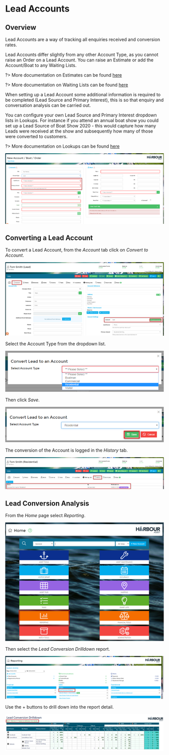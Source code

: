 # Lead Accounts

## Overview

Lead Accounts are a way of tracking all enquiries received and conversion rates.

Lead Accounts differ slightly from any other Account Type, as you cannot raise an Order on a Lead Account. You can raise an Estimate or add the Account/Boat to any Waiting Lists.

?&gt; More documentation on Estimates can be found [here](https://github.com/glaidler/docs-1/tree/a9b2fde53025657e319d99966ea9a02a32cbd61d/AccountsOrdersPayments/AccountsOrdersPayments/Estimates.md)

?&gt; More documentation on Waiting Lists can be found [here](https://github.com/glaidler/docs-1/tree/a9b2fde53025657e319d99966ea9a02a32cbd61d/AccountsOrdersPayments/AssetsOccupancy/WaitingLists.md)

When setting up a Lead Account some additional information is required to be completed \(Lead Source and Primary Interest\), this is so that enquiry and conversation analysis can be carried out.

You can configure your own Lead Source and Primary Interest dropdown lists in Lookups. For instance if you attend an annual boat show you could set up a Lead Source of Boat Show 2020 - this would capture how many Leads were received at the show and subsequently how many of those were converted to customers.

?&gt; More documentation on Lookups can be found [here](https://github.com/glaidler/docs-1/tree/a9b2fde53025657e319d99966ea9a02a32cbd61d/AccountsOrdersPayments/Administration/Lookups.md)

![image-20200518153520436](../.gitbook/assets/image-20200518153520436.png)

## Converting a Lead Account

To convert a Lead Account, from the _Account_ tab click on _Convert to Account_.

![image-20200518155101773](../.gitbook/assets/image-20200518155101773.png)

Select the Account Type from the dropdown list.

![image-20200518155535423](../.gitbook/assets/image-20200518155535423.png)

Then click _Save_.

![image-20200518155623734](../.gitbook/assets/image-20200518155623734.png)

The conversion of the Account is logged in the _History_ tab.

![image-20200518155743692](../.gitbook/assets/image-20200518155743692.png)

## Lead Conversion Analysis

From the _Home_ page select _Reporting_.

![image-20200518160122299](../.gitbook/assets/image-20200518160122299.png)

Then select the _Lead Conversion Drilldown_ report.

![image-20200518160314869](../.gitbook/assets/image-20200518160314869.png)

Use the + buttons to drill down into the report detail.

![image-20200518161543206](../.gitbook/assets/image-20200518161543206.png)

